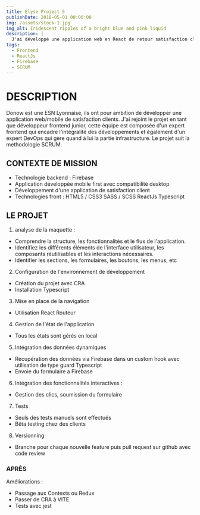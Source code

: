 ```yaml
---
title: Elyse Project 5
publishDate: 2018-05-01 00:00:00
img: /assets/stock-1.jpg
img_alt: Iridescent ripples of a bright blue and pink liquid
description: |
  J'ai développé une application web en React de retour satisfaction client.
tags:
  - Frontend
  - ReactJs
  - Firebase
  - SCRUM
---
```


# DESCRIPTION

Donow est une ESN Lyonnaise, ils ont pour ambition de développer une application web/mobile de satisfaction clients.
J'ai rejoint le projet en tant que développeur frontend junior, cette équipe est composée d'un expert
frontend qui encadre l'intégralité des développements et également d'un expert DevOps qui gère
quand à lui la partie infrastructure. Le projet suit la methodologie SCRUM.

## CONTEXTE DE MISSION
- Technologie backend : Firebase
- Application développée mobile first avec compatibilité desktop
- Développement d'une application de satisfaction client
- Technologies front :
HTML5 / CSS3
SASS / SCSS
ReactJs
Typescript

## LE PROJET
1. analyse de la maquette :
- Comprendre la structure, les fonctionnalités et le flux de l'application.
- Identifiez les différents éléments de l'interface utilisateur, les composants réutilisables et les interactions nécessaires.
- Identifier les sections, les formulaires, les boutons, les menus, etc
2. Configuration de l'environnement de développement
- Création du projet avec CRA
- Installation Typescript
3. Mise en place de la navigation
- Utilisation React Routeur
4. Gestion de l'état de l'application
- Tous les états sont gérés en local
5. Intégration des données dynamiques
- Récupération des données via Firebase dans un custom hook avec utilisation de type guard Typescript
- Envoie du formulaire a Firebase
6. Intégration des fonctionnalités interactives :
- Gestion des clics, soumission du formulaire
7. Tests
- Seuls des tests manuels sont effectués
- Bêta testing chez des clients
8. Versionning
- Branche pour chaque nouvelle feature puis pull request sur github avec code review

### APRÈS
Améliorations :
- Passage aux Contexts ou Redux
- Passer de CRA à VITE
- Tests avec jest
